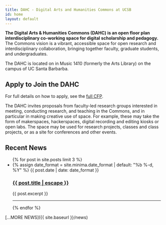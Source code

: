 ```yaml
---
title: DAHC - Digital Arts and Humanities Commons at UCSB
id: home
layout: default
---
```


**The Digital Arts & Humanities Commons (DAHC) is an open floor plan interdisciplinary co-working space for digital scholarship and pedagogy.** The Commons vision is a vibrant, accessible space for open research and interdisciplinary collaboration, bringing together faculty, graduate students, and undergraduates.

The DAHC is located on in Music 1410 (formerly the Arts Library) on the campus of UC Santa Barbarba.

## Apply to Join the DAHC

For full details on how to apply, see the [full CFP](https://goo.gl/bbNnQQ).

The DAHC invites proposals from faculty-led research groups interested in meeting, conducting research, and teaching in the Commons, and in particular in making creative use of space. For example, these may take the form of makerspaces, hackerspaces, digital recording and editing kiosks or open labs. The space may be used for research projects, classes and class projects, or as a site for conferences and other events.

## Recent News

<ul class="post-list">
  {% for post in site.posts limit 3 %}
    <li>
      {% assign date_format = site.minima.date_format | default: "%b %-d, %Y" %}
      <span class="post-meta">{{ post.date | date: date_format }}</span>
      <h3>
        <a class="post-link" href="{{ post.url | relative_url }}">{{ post.title | escape }}</a>
      </h3>
      <p>{{ post.excerpt }}</p>
      <hr>
    </li>
  {% endfor %}
</ul>

[...MORE NEWS]({{ site.baseurl }}/news)
